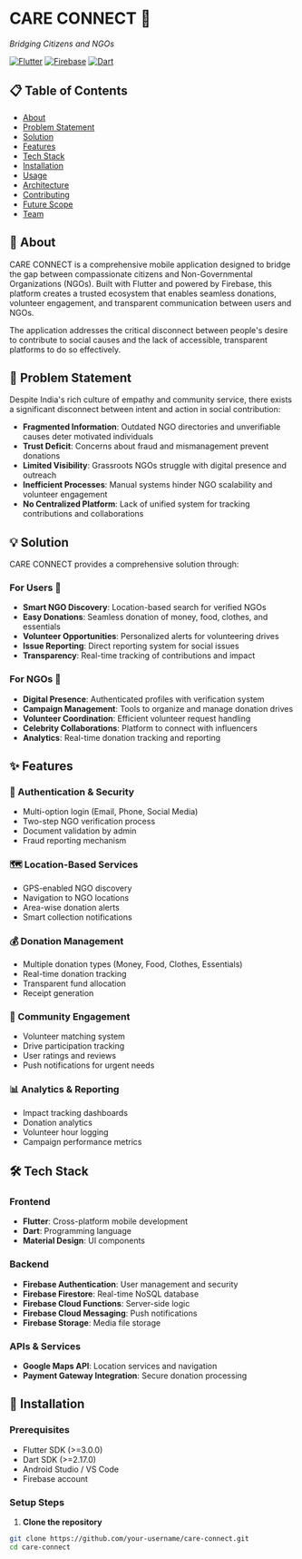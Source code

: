 # CARE CONNECT 🤝
*Bridging Citizens and NGOs*

[![Flutter](https://img.shields.io/badge/Flutter-02569B?style=for-the-badge&logo=flutter&logoColor=white)](https://flutter.dev/)
[![Firebase](https://img.shields.io/badge/Firebase-039BE5?style=for-the-badge&logo=Firebase&logoColor=white)](https://firebase.google.com/)
[![Dart](https://img.shields.io/badge/Dart-0175C2?style=for-the-badge&logo=dart&logoColor=white)](https://dart.dev/)

## 📋 Table of Contents
- [About](#about)
- [Problem Statement](#problem-statement)
- [Solution](#solution)
- [Features](#features)
- [Tech Stack](#tech-stack)
- [Installation](#installation)
- [Usage](#usage)
- [Architecture](#architecture)
- [Contributing](#contributing)
- [Future Scope](#future-scope)
- [Team](#team)

## 🎯 About

CARE CONNECT is a comprehensive mobile application designed to bridge the gap between compassionate citizens and Non-Governmental Organizations (NGOs). Built with Flutter and powered by Firebase, this platform creates a trusted ecosystem that enables seamless donations, volunteer engagement, and transparent communication between users and NGOs.

The application addresses the critical disconnect between people's desire to contribute to social causes and the lack of accessible, transparent platforms to do so effectively.

## 🚨 Problem Statement

Despite India's rich culture of empathy and community service, there exists a significant disconnect between intent and action in social contribution:

- **Fragmented Information**: Outdated NGO directories and unverifiable causes deter motivated individuals
- **Trust Deficit**: Concerns about fraud and mismanagement prevent donations
- **Limited Visibility**: Grassroots NGOs struggle with digital presence and outreach
- **Inefficient Processes**: Manual systems hinder NGO scalability and volunteer engagement
- **No Centralized Platform**: Lack of unified system for tracking contributions and collaborations

## 💡 Solution

CARE CONNECT provides a comprehensive solution through:

### For Users 👥
- **Smart NGO Discovery**: Location-based search for verified NGOs
- **Easy Donations**: Seamless donation of money, food, clothes, and essentials
- **Volunteer Opportunities**: Personalized alerts for volunteering drives
- **Issue Reporting**: Direct reporting system for social issues
- **Transparency**: Real-time tracking of contributions and impact

### For NGOs 🏢
- **Digital Presence**: Authenticated profiles with verification system
- **Campaign Management**: Tools to organize and manage donation drives
- **Volunteer Coordination**: Efficient volunteer request handling
- **Celebrity Collaborations**: Platform to connect with influencers
- **Analytics**: Real-time donation tracking and reporting

## ✨ Features

### 🔐 Authentication & Security
- Multi-option login (Email, Phone, Social Media)
- Two-step NGO verification process
- Document validation by admin
- Fraud reporting mechanism

### 🗺️ Location-Based Services
- GPS-enabled NGO discovery
- Navigation to NGO locations
- Area-wise donation alerts
- Smart collection notifications

### 💰 Donation Management
- Multiple donation types (Money, Food, Clothes, Essentials)
- Real-time donation tracking
- Transparent fund allocation
- Receipt generation

### 🤝 Community Engagement
- Volunteer matching system
- Drive participation tracking
- User ratings and reviews
- Push notifications for urgent needs

### 📊 Analytics & Reporting
- Impact tracking dashboards
- Donation analytics
- Volunteer hour logging
- Campaign performance metrics

## 🛠️ Tech Stack

### Frontend
- **Flutter**: Cross-platform mobile development
- **Dart**: Programming language
- **Material Design**: UI components

### Backend
- **Firebase Authentication**: User management and security
- **Firebase Firestore**: Real-time NoSQL database
- **Firebase Cloud Functions**: Server-side logic
- **Firebase Cloud Messaging**: Push notifications
- **Firebase Storage**: Media file storage

### APIs & Services
- **Google Maps API**: Location services and navigation
- **Payment Gateway Integration**: Secure donation processing

## 🚀 Installation

### Prerequisites
- Flutter SDK (>=3.0.0)
- Dart SDK (>=2.17.0)
- Android Studio / VS Code
- Firebase account

### Setup Steps

1. **Clone the repository**
```bash
git clone https://github.com/your-username/care-connect.git
cd care-connect
